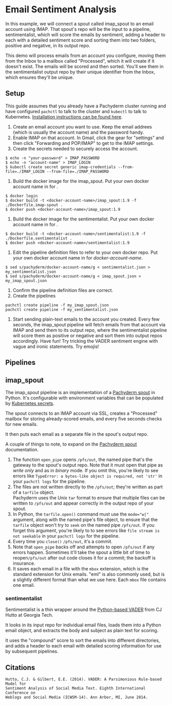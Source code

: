 # Email Sentiment Analysis

In this example, we will connect a spout called imap_spout to an email account using IMAP.
That spout's repo will be the input to a pipeline, sentimentalist,  which will score the emails by sentiment, 
adding a header to each with a detailed sentiment score and sorting them into two folders, positive and negative, in its output repo.

This demo will process emails from an account you configure, moving them from the Inbox to a mailbox called "Processed", 
which it will create if it doesn't exist.
The emails will be scored and then sorted.
You'll see them in the sentimentalist output repo by their unique identifier from the Inbox, 
which ensures they'll be unique.

## Setup

This guide assumes that you already have a Pachyderm cluster running and have configured `pachctl` to talk to the cluster and `kubectl` to talk to Kubernetes.
[Installation instructions can be found here](http://pachyderm.readthedocs.io/en/stable/getting_started/local_installation.html).

1. Create an email account you want to use.  Keep the email addrees (which is usually the account name) and the password handy.
1. Enable IMAP on that account. In Gmail, click the gear for "settings" and then click "Forwarding and POP/IMAP"
 to get to the IMAP settings.
1. Create the secrets needed to securely access the account.
```
$ echo -n "your-password" > IMAP_PASSWORD
$ echo -n "account-name" > IMAP_LOGIN
$ kubectl create secret generic imap-credentials --from-file=./IMAP_LOGIN --from-file=./IMAP_PASSWORD
```
1. Build the docker image for the imap_spout. Put your own docker account name in for <docker-account-name>.
```
$ docker login
$ docker build -t <docker-account-name>/imap_spout:1.9 -f ./Dockerfile.imap-spout .
$ docker push <docker-account-name>/imap_spout:1.9
```
1. Build the docker image for the sentimentalist. Put your own docker account name in for <docker-account-name>.
```
$ docker build -t <docker-account-name>/sentimentalist:1.9 -f ./Dockerfile.sentimentalist .
$ docker push <docker-account-name>/sentimentalist:1.9
```
1. Edit the pipeline definition files to refer to your own docker repo.  Put your own docker account name in for _docker-account-name_.
```
$ sed s/pachyderm/docker-account-name/g < sentimentalist.json > my_sentimentalist.json
$ sed s/pachyderm/docker-account-name/g < imap_spout.json > my_imap_spout.json
```
1. Confirm the pipeline definition files are correct.
1. Create the pipelines
```
pachctl create pipeline -f my_imap_spout.json
pachctl create pipeline -f my_sentimentalist.json
```
1. Start sending plain-text emails to the account you created. 
Every few seconds, the imap_spout pipeline will fetch emails from that account via IMAP and send them to its output repo, 
where the sentimentalist pipeline will score them as positive or negative and sort them into output repos accordingly.
Have fun! 
Try tricking the VADER sentiment engine with vague and ironic statements.
Try emojis!

## Pipelines

## imap_spout

The imap_spout pipeline is an implementation of a [Pachyderm spout](http://docs.pachyderm.com/en/latest/fundamentals/spouts.html) in Python. 
It's configurable with environment variables that can be populated by [Kubernetes secrets](https://kubernetes.io/docs/concepts/configuration/secret/).

The spout connects to an IMAP account via SSL, 
creates a "Processed" mailbox for storing already-scored emails, 
and every five seconds checks for new emails.

It then puts each email as a separate file in the spout's output repo.

A couple of things to note, to expand on the [Pachyderm spout](http://docs.pachyderm.com/en/latest/fundamentals/spouts.html) documentation.

1. The function `open_pipe` opens `/pfs/out`, 
the named pipe that's the gateway to the spout's output repo. 
Note that it must open that pipe as _write only_ and as in _binary_ mode. 
If you omit this, you're likely to see errors like `TypeError: a bytes-like object is required, not 'str'` in your `pachctl logs` for the pipeline.
1. The files are not written directly to the `/pfs/out`; 
they're written as part of a `tarfile` object.  
Pachyderm uses the Unix `tar` format to ensure that multiple files can be written to `/pfs/out` and appear correctly in the output repo of your spout.
1. In Python, the `tarfile.open()` command must use the `mode="w|"` argument,
along with the named pipe's file object,
to ensure that the `tarfile` object won't try to `seek` on the named pipe `/pfs/out`.
If you forget this argument, you're likely to to see errors like `file stream is not seekable` in your `pachctl logs` for the pipeline.
1. Every time you `close()` `/pfs/out`, it's a commit.
1. Note that `open_pipe` backs off and attempts to open `/pfs/out` if any errors happen.
Sometimes it'll take the spout a little bit of time to reopen`/pfs/out` after out code closes it for a commit;
the backoff is insurance.
1. It saves each email in a file with the `mbox` extension, which is the standard extension for Unix emails. "eml" is also commonly used, but is a slightly different format than what we use here. Each `mbox` file contains one email.

### sentimentalist

Sentimentalist is a thin wrapper around the [Python-based VADER](https://github.com/cjhutto/vaderSentiment) from CJ Hutto at Georgia Tech.

It looks in its input repo for individual email files, loads them into a Python email object, and extracts the body and subject as plain text for scoring.  

It uses the "compound" score to sort the emails into different directories, and adds a header to each email with detailed scoring information for use by subsequent pipelines.

## Citations
```
Hutto, C.J. & Gilbert, E.E. (2014). VADER: A Parsimonious Rule-based Model for
Sentiment Analysis of Social Media Text. Eighth International Conference on
Weblogs and Social Media (ICWSM-14). Ann Arbor, MI, June 2014.
```
